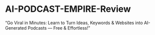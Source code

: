 # AI-PODCAST-EMPIRE-Review
“Go Viral in Minutes: Learn to Turn Ideas, Keywords   &amp; Websites into AI-Generated  Podcasts — Free &amp; Effortless!”
